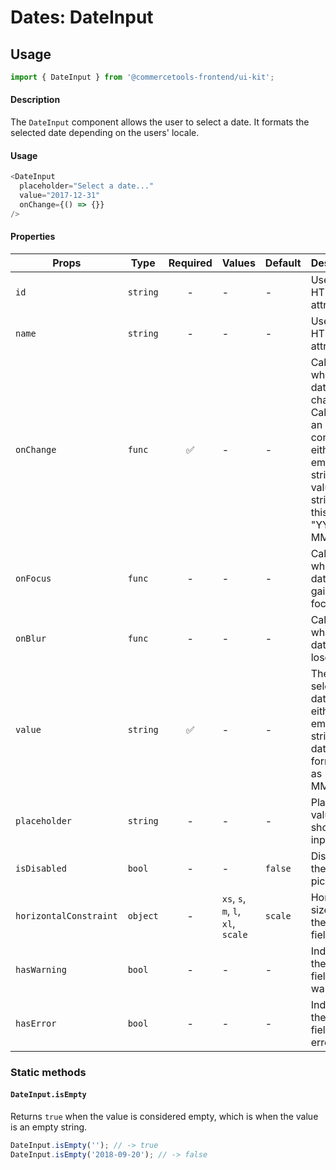 # Dates: DateInput

## Usage

```js
import { DateInput } from '@commercetools-frontend/ui-kit';
```

#### Description

The `DateInput` component allows the user to select a date. It formats the selected date depending on the users' locale.

#### Usage

```js
<DateInput
  placeholder="Select a date..."
  value="2017-12-31"
  onChange={() => {}}
/>
```

#### Properties

| Props                  | Type     | Required | Values                             | Default | Description                                                                                                                               |
| ---------------------- | -------- | :------: | ---------------------------------- | ------- | ----------------------------------------------------------------------------------------------------------------------------------------- |
| `id`                   | `string` |    -     | -                                  | -       | Used as the HTML `id` attribute.                                                                                                          |
| `name`                 | `string` |    -     | -                                  | -       | Used as the HTML `name` attribute.                                                                                                        |
| `onChange`             | `func`   |    ✅    | -                                  | -       | Called when the date changes. Called with an event containing either an empty string (no value) or a string in this format: "YYYY-MM-DD". |
| `onFocus`              | `func`   |    -     | -                                  | -       | Called when the date input gains focus.                                                                                                   |
| `onBlur`               | `func`   |    -     | -                                  | -       | Called when the date input loses focus.                                                                                                   |
| `value`                | `string` |    ✅    | -                                  | -       | The selected date, must either be an empty string or a date formatted as "YYYY-MM-DD".                                                    |
| `placeholder`          | `string` |    -     | -                                  | -       | Placeholder value to show in the input field                                                                                              |
| `isDisabled`           | `bool`   |    -     | -                                  | `false` | Disables the date picker                                                                                                                  |
| `horizontalConstraint` | `object` |    -     | `xs`, `s`, `m`, `l`, `xl`, `scale` | `scale` | Horizontal size limit of the input field.                                                                                                 |
| `hasWarning`           | `bool`   |    -     | -                                  | -       | Indicates the input field has a warning                                                                                                   |
| `hasError`             | `bool`   |    -     | -                                  | -       | Indicates the input field has an error                                                                                                    |

### Static methods

#### `DateInput.isEmpty`

Returns `true` when the value is considered empty, which is when the value is an empty string.

```js
DateInput.isEmpty(''); // -> true
DateInput.isEmpty('2018-09-20'); // -> false
```
